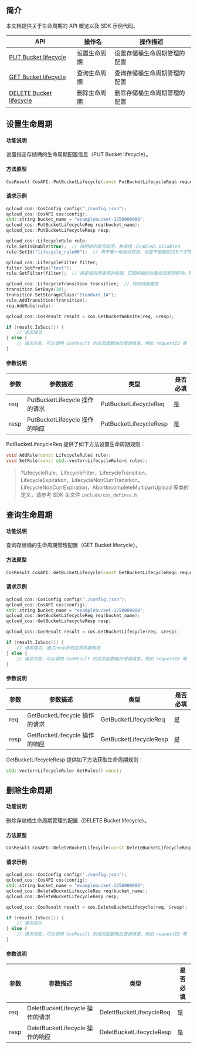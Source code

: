 ## 简介
本文档提供关于生命周期的 API 概览以及 SDK 示例代码。

| API                                                          | 操作名       | 操作描述                       |
| ------------------------------------------------------------ | ------------ | ------------------------------ |
| [PUT Bucket lifecycle](https://intl.cloud.tencent.com/document/product/436/8280) | 设置生命周期 | 设置存储桶生命周期管理的配置 |
| [GET Bucket lifecycle](https://intl.cloud.tencent.com/document/product/436/8278) | 查询生命周期 | 查询存储桶生命周期管理的配置   |
| [DELETE Bucket lifecycle](https://intl.cloud.tencent.com/document/product/436/8284) | 删除生命周期 | 删除存储桶生命周期管理的配置   |

## 设置生命周期

#### 功能说明

设置指定存储桶的生命周期配置信息（PUT Bucket lifecycle）。

#### 方法原型

```cpp
CosResult CosAPI::PutBucketLifecycle(const PutBucketLifecycleReq& request, PutBucketLifecycleResp* response)
```

#### 请求示例

```cpp
qcloud_cos::CosConfig config("./config.json");
qcloud_cos::CosAPI cos(config);
std::string bucket_name = "examplebucket-1250000000";
qcloud_cos::PutBucketLifecycleReq req(bucket_name);
qcloud_cos::PutBucketLifecycleResp resp;

qcloud_cos::LifecycleRule rule;
rule.SetIsEnable(true);  // 指明规则是否启用，枚举值：Enabled，Disabled	
rule.SetId("lifecycle_rule00");  // 用于唯一地标识规则，长度不能超过255个字符

qcloud_cos::LifecycleFilter filter;
filter.SetPrefix("test");
rule.SetFilter(filter);  // 指定规则所适用的前缀。匹配前缀的对象受该规则影响，Prefix最多只能有一个

qcloud_cos::LifecycleTransition transition;  // 规则转换属性
transition.SetDays(30);
transition.SetStorageClass("Standard_IA");
rule.AddTransition(transition);
req.AddRule(rule);

qcloud_cos::CosResult result = cos.GetBucketWebsite(req, &resp);

if (result.IsSucc()) {
	// 请求成功
} else {
    // 请求失败，可以调用 CosResult 的成员函数输出错误信息，例如 requestID 等
} 
```

#### 参数说明

| 参数 | 参数描述                     | 类型                  | 是否必填  |
| ---- | -----------------------------|-----------------------| ------|
| req  | PutBucketLifecycle 操作的请求 | PutBucketLifecycleReq | 是    |
| resp | PutBucketLifecycle 操作的响应 | PutBucketLifecycleResp| 是    |


PutBucketLifecycleReq 提供了如下方法设置生命周期规则：
```cpp
void AddRule(const LifecycleRule& rule);
void SetRule(const std::vector<LifecycleRule>& rules);
```

>?LifecycleRule，LifecycleFilter，LifecycleTransition，LifecycleExpiration，LifecycleNonCurrTransition，LifecycleNonCurrExpiration，AbortIncompleteMultipartUpload 等类的定义，请参考 SDK 头文件 `include/cos_defines.h`


## 查询生命周期

#### 功能说明

查询存储桶的生命周期管理配置（GET Bucket lifecycle）。

#### 方法原型

```cpp
CosResult CosAPI::GetBucketLifecycle(const GetBucketLifecycleReq& request, GetBucketLifecycleResp* response);
```

#### 请求示例

```cpp
qcloud_cos::CosConfig config("./config.json");
qcloud_cos::CosAPI cos(config);
std::string bucket_name = "examplebucket-1250000000";
qcloud_cos::GetBucketLifecycleReq req(bucket_name);
qcloud_cos::GetBucketLifecycleResp resp;

qcloud_cos::CosResult result = cos.GetBucketLifecycle(req, &resp);

if (result.IsSucc()) {
	// 请求成功，通过resp获取生命周期规则
} else {
    // 请求失败，可以调用 CosResult 的成员函数输出错误信息，例如 requestID 等
} 
```


#### 参数说明

| 参数 | 参数描述                     | 类型                  | 是否必填  |
| ---- | -----------------------------|-----------------------| ------|
| req  | GetBucketLifecycle 操作的请求 | GetBucketLifecycleReq | 是    |
| resp | GetBucketLifecycle 操作的响应 | GetBucketLifecycleResp| 是    |


GetBucketLifecycleResp 提供如下方法获取生命周期规则：
```cpp
std::vector<LifecycleRule> GetRules() const;
```

## 删除生命周期

#### 功能说明

删除存储桶生命周期管理的配置（DELETE Bucket lifecycle）。

#### 方法原型

```cpp
CosResult CosAPI::DeleteBucketLifecycle(const DeleteBucketLifecycleReq& request, DeleteBucketLifecycleResp* response);
```

#### 请求示例

```cpp
qcloud_cos::CosConfig config("./config.json");
qcloud_cos::CosAPI cos(config);
std::string bucket_name = "examplebucket-1250000000";
qcloud_cos::DeleteBucketLifecycleReq req(bucket_name);
qcloud_cos::DeleteBucketLifecycleResp resp;

qcloud_cos::CosResult result = cos.DeleteBucketLifecycle(req, &resp);

if (result.IsSucc()) {
	// 请求成功
} else {
    // 请求失败，可以调用 CosResult 的成员函数输出错误信息，例如 requestID 等
} 
```

#### 参数说明

| 参数 | 参数描述                       | 类型                     | 是否必填  |
| ---- | -------------------------------|--------------------------| ------|
| req  | DeletBucketLifecycle 操作的请求 | DelettBucketLifecycleReq | 是    |
| resp | DeletBucketLifecycle 操作的响应 | DeletBucketLifecycleResp | 是    |

